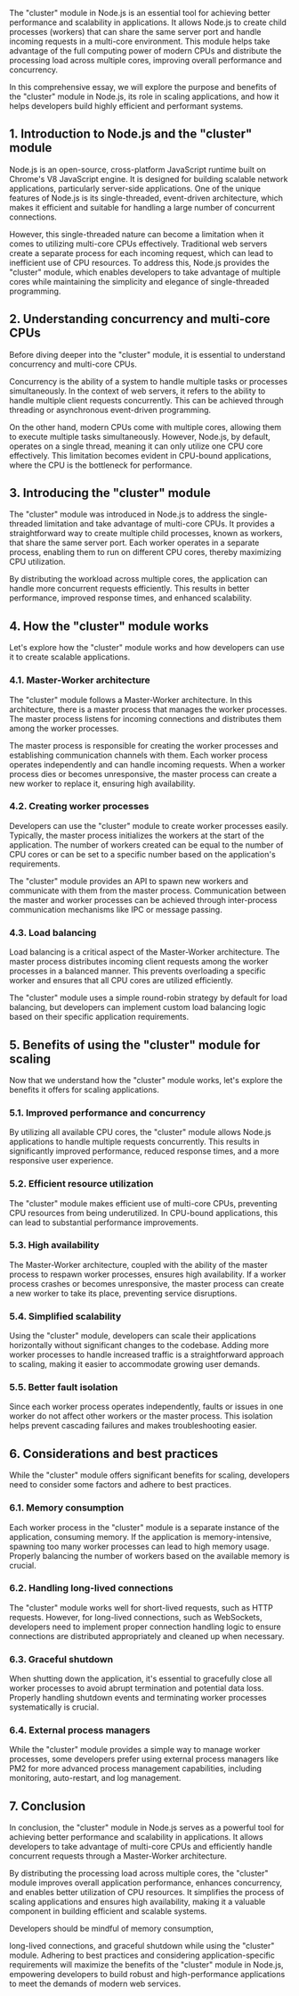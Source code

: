 The "cluster" module in Node.js is an essential tool for achieving better performance and scalability in applications. It allows Node.js to create child processes (workers) that can share the same server port and handle incoming requests in a multi-core environment. This module helps take advantage of the full computing power of modern CPUs and distribute the processing load across multiple cores, improving overall performance and concurrency.

In this comprehensive essay, we will explore the purpose and benefits of the "cluster" module in Node.js, its role in scaling applications, and how it helps developers build highly efficient and performant systems.

## 1. Introduction to Node.js and the "cluster" module

Node.js is an open-source, cross-platform JavaScript runtime built on Chrome's V8 JavaScript engine. It is designed for building scalable network applications, particularly server-side applications. One of the unique features of Node.js is its single-threaded, event-driven architecture, which makes it efficient and suitable for handling a large number of concurrent connections.

However, this single-threaded nature can become a limitation when it comes to utilizing multi-core CPUs effectively. Traditional web servers create a separate process for each incoming request, which can lead to inefficient use of CPU resources. To address this, Node.js provides the "cluster" module, which enables developers to take advantage of multiple cores while maintaining the simplicity and elegance of single-threaded programming.

## 2. Understanding concurrency and multi-core CPUs

Before diving deeper into the "cluster" module, it is essential to understand concurrency and multi-core CPUs.

Concurrency is the ability of a system to handle multiple tasks or processes simultaneously. In the context of web servers, it refers to the ability to handle multiple client requests concurrently. This can be achieved through threading or asynchronous event-driven programming.

On the other hand, modern CPUs come with multiple cores, allowing them to execute multiple tasks simultaneously. However, Node.js, by default, operates on a single thread, meaning it can only utilize one CPU core effectively. This limitation becomes evident in CPU-bound applications, where the CPU is the bottleneck for performance.

## 3. Introducing the "cluster" module

The "cluster" module was introduced in Node.js to address the single-threaded limitation and take advantage of multi-core CPUs. It provides a straightforward way to create multiple child processes, known as workers, that share the same server port. Each worker operates in a separate process, enabling them to run on different CPU cores, thereby maximizing CPU utilization.

By distributing the workload across multiple cores, the application can handle more concurrent requests efficiently. This results in better performance, improved response times, and enhanced scalability.

## 4. How the "cluster" module works

Let's explore how the "cluster" module works and how developers can use it to create scalable applications.

### 4.1. Master-Worker architecture

The "cluster" module follows a Master-Worker architecture. In this architecture, there is a master process that manages the worker processes. The master process listens for incoming connections and distributes them among the worker processes.

The master process is responsible for creating the worker processes and establishing communication channels with them. Each worker process operates independently and can handle incoming requests. When a worker process dies or becomes unresponsive, the master process can create a new worker to replace it, ensuring high availability.

### 4.2. Creating worker processes

Developers can use the "cluster" module to create worker processes easily. Typically, the master process initializes the workers at the start of the application. The number of workers created can be equal to the number of CPU cores or can be set to a specific number based on the application's requirements.

The "cluster" module provides an API to spawn new workers and communicate with them from the master process. Communication between the master and worker processes can be achieved through inter-process communication mechanisms like IPC or message passing.

### 4.3. Load balancing

Load balancing is a critical aspect of the Master-Worker architecture. The master process distributes incoming client requests among the worker processes in a balanced manner. This prevents overloading a specific worker and ensures that all CPU cores are utilized efficiently.

The "cluster" module uses a simple round-robin strategy by default for load balancing, but developers can implement custom load balancing logic based on their specific application requirements.

## 5. Benefits of using the "cluster" module for scaling

Now that we understand how the "cluster" module works, let's explore the benefits it offers for scaling applications.

### 5.1. Improved performance and concurrency

By utilizing all available CPU cores, the "cluster" module allows Node.js applications to handle multiple requests concurrently. This results in significantly improved performance, reduced response times, and a more responsive user experience.

### 5.2. Efficient resource utilization

The "cluster" module makes efficient use of multi-core CPUs, preventing CPU resources from being underutilized. In CPU-bound applications, this can lead to substantial performance improvements.

### 5.3. High availability

The Master-Worker architecture, coupled with the ability of the master process to respawn worker processes, ensures high availability. If a worker process crashes or becomes unresponsive, the master process can create a new worker to take its place, preventing service disruptions.

### 5.4. Simplified scalability

Using the "cluster" module, developers can scale their applications horizontally without significant changes to the codebase. Adding more worker processes to handle increased traffic is a straightforward approach to scaling, making it easier to accommodate growing user demands.

### 5.5. Better fault isolation

Since each worker process operates independently, faults or issues in one worker do not affect other workers or the master process. This isolation helps prevent cascading failures and makes troubleshooting easier.

## 6. Considerations and best practices

While the "cluster" module offers significant benefits for scaling, developers need to consider some factors and adhere to best practices.

### 6.1. Memory consumption

Each worker process in the "cluster" module is a separate instance of the application, consuming memory. If the application is memory-intensive, spawning too many worker processes can lead to high memory usage. Properly balancing the number of workers based on the available memory is crucial.

### 6.2. Handling long-lived connections

The "cluster" module works well for short-lived requests, such as HTTP requests. However, for long-lived connections, such as WebSockets, developers need to implement proper connection handling logic to ensure connections are distributed appropriately and cleaned up when necessary.

### 6.3. Graceful shutdown

When shutting down the application, it's essential to gracefully close all worker processes to avoid abrupt termination and potential data loss. Properly handling shutdown events and terminating worker processes systematically is crucial.

### 6.4. External process managers

While the "cluster" module provides a simple way to manage worker processes, some developers prefer using external process managers like PM2 for more advanced process management capabilities, including monitoring, auto-restart, and log management.

## 7. Conclusion

In conclusion, the "cluster" module in Node.js serves as a powerful tool for achieving better performance and scalability in applications. It allows developers to take advantage of multi-core CPUs and efficiently handle concurrent requests through a Master-Worker architecture.

By distributing the processing load across multiple cores, the "cluster" module improves overall application performance, enhances concurrency, and enables better utilization of CPU resources. It simplifies the process of scaling applications and ensures high availability, making it a valuable component in building efficient and scalable systems.

Developers should be mindful of memory consumption,

long-lived connections, and graceful shutdown while using the "cluster" module. Adhering to best practices and considering application-specific requirements will maximize the benefits of the "cluster" module in Node.js, empowering developers to build robust and high-performance applications to meet the demands of modern web services.
